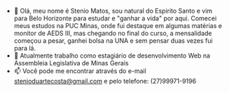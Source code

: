 - 👋 Olá, meu nome é Stenio Matos, sou natural do Espirito Santo e vim para Belo Horizonte para estudar e "ganhar a vida" por aqui. Comecei meus estudos na PUC Minas, onde fui destaque em algumas matérias e monitor de AEDS III, mas chegando no final do curso, a mensalidade começou a pesar, ganhei bolsa na UNA e sem pensar duas vezes fui para lá.
- 💼 Atualmente trabalho como estagiário de desenvolvimento Web na Assembleia Legislativa de Minas Gerais
- 📫 Você pode me encontrar através do e-mail stenioduartecosta@gmail.com e pelo telefone: (27)99971-9196

